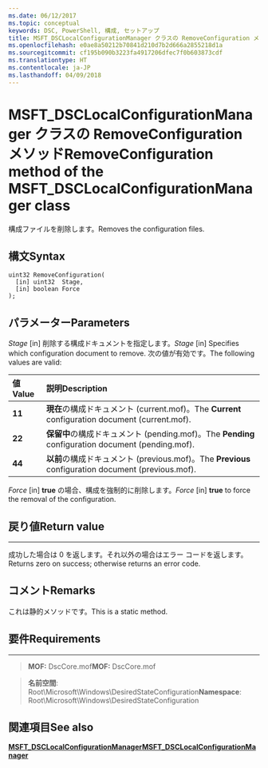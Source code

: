 ```yaml
---
ms.date: 06/12/2017
ms.topic: conceptual
keywords: DSC, PowerShell, 構成, セットアップ
title: MSFT_DSCLocalConfigurationManager クラスの RemoveConfiguration メソッド
ms.openlocfilehash: e0ae8a50212b70841d210d7b2d666a2855218d1a
ms.sourcegitcommit: cf195b090b3223fa4917206dfec7f0b603873cdf
ms.translationtype: HT
ms.contentlocale: ja-JP
ms.lasthandoff: 04/09/2018
---
```

# <a name="removeconfiguration-method-of-the-msftdsclocalconfigurationmanager-class"></a><span data-ttu-id="b06fa-103">MSFT_DSCLocalConfigurationManager クラスの RemoveConfiguration メソッド</span><span class="sxs-lookup"><span data-stu-id="b06fa-103">RemoveConfiguration method of the MSFT_DSCLocalConfigurationManager class</span></span>

<span data-ttu-id="b06fa-104">構成ファイルを削除します。</span><span class="sxs-lookup"><span data-stu-id="b06fa-104">Removes the configuration files.</span></span>

<a name="syntax"></a><span data-ttu-id="b06fa-105">構文</span><span class="sxs-lookup"><span data-stu-id="b06fa-105">Syntax</span></span>
------

```mof
uint32 RemoveConfiguration(
  [in] uint32  Stage,
  [in] boolean Force
);
```

<a name="parameters"></a><span data-ttu-id="b06fa-106">パラメーター</span><span class="sxs-lookup"><span data-stu-id="b06fa-106">Parameters</span></span>
----------

<span data-ttu-id="b06fa-107">*Stage* \[in\] 削除する構成ドキュメントを指定します。</span><span class="sxs-lookup"><span data-stu-id="b06fa-107">*Stage* \[in\] Specifies which configuration document to remove.</span></span> <span data-ttu-id="b06fa-108">次の値が有効です。</span><span class="sxs-lookup"><span data-stu-id="b06fa-108">The following values are valid:</span></span>

|<span data-ttu-id="b06fa-109">値</span><span class="sxs-lookup"><span data-stu-id="b06fa-109">Value</span></span> |<span data-ttu-id="b06fa-110">説明</span><span class="sxs-lookup"><span data-stu-id="b06fa-110">Description</span></span> |
|:--- |:---|
|<span data-ttu-id="b06fa-111">**1**</span><span class="sxs-lookup"><span data-stu-id="b06fa-111">**1**</span></span> | <span data-ttu-id="b06fa-112">**現在**の構成ドキュメント (current.mof)。</span><span class="sxs-lookup"><span data-stu-id="b06fa-112">The **Current** configuration document (current.mof).</span></span> |
|<span data-ttu-id="b06fa-113">**2**</span><span class="sxs-lookup"><span data-stu-id="b06fa-113">**2**</span></span> | <span data-ttu-id="b06fa-114">**保留中**の構成ドキュメント (pending.mof)。</span><span class="sxs-lookup"><span data-stu-id="b06fa-114">The **Pending** configuration document (pending.mof).</span></span>  |
|<span data-ttu-id="b06fa-115">**4**</span><span class="sxs-lookup"><span data-stu-id="b06fa-115">**4**</span></span> | <span data-ttu-id="b06fa-116">**以前**の構成ドキュメント (previous.mof)。</span><span class="sxs-lookup"><span data-stu-id="b06fa-116">The **Previous** configuration document (previous.mof).</span></span> |

<span data-ttu-id="b06fa-117">*Force* \[in\] **true** の場合、構成を強制的に削除します。</span><span class="sxs-lookup"><span data-stu-id="b06fa-117">*Force* \[in\] **true** to force the removal of the configuration.</span></span>

## <a name="return-value"></a><span data-ttu-id="b06fa-118">戻り値</span><span class="sxs-lookup"><span data-stu-id="b06fa-118">Return value</span></span>
------------

<span data-ttu-id="b06fa-119">成功した場合は 0 を返します。それ以外の場合はエラー コードを返します。</span><span class="sxs-lookup"><span data-stu-id="b06fa-119">Returns zero on success; otherwise returns an error code.</span></span>

## <a name="remarks"></a><span data-ttu-id="b06fa-120">コメント</span><span class="sxs-lookup"><span data-stu-id="b06fa-120">Remarks</span></span>

<span data-ttu-id="b06fa-121">これは静的メソッドです。</span><span class="sxs-lookup"><span data-stu-id="b06fa-121">This is a static method.</span></span>

## <a name="requirements"></a><span data-ttu-id="b06fa-122">要件</span><span class="sxs-lookup"><span data-stu-id="b06fa-122">Requirements</span></span>
------------
><span data-ttu-id="b06fa-123">**MOF:** DscCore.mof</span><span class="sxs-lookup"><span data-stu-id="b06fa-123">**MOF:** DscCore.mof</span></span>

><span data-ttu-id="b06fa-124">**名前空間**: Root\Microsoft\Windows\DesiredStateConfiguration</span><span class="sxs-lookup"><span data-stu-id="b06fa-124">**Namespace**: Root\Microsoft\Windows\DesiredStateConfiguration</span></span>


## <a name="see-also"></a><span data-ttu-id="b06fa-125">関連項目</span><span class="sxs-lookup"><span data-stu-id="b06fa-125">See also</span></span>


[<span data-ttu-id="b06fa-126">**MSFT_DSCLocalConfigurationManager**</span><span class="sxs-lookup"><span data-stu-id="b06fa-126">**MSFT_DSCLocalConfigurationManager**</span></span>](msft-dsclocalconfigurationmanager.md)